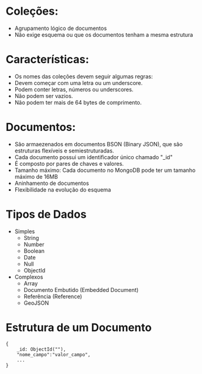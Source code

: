 # Coleções:

* Agrupamento lógico de documentos
* Não exige esquema ou que os documentos tenham a mesma estrutura

# Características:

* Os nomes das coleções devem seguir algumas regras:
* Devem começar com uma letra ou um underscore.
* Podem conter letras, números ou underscores.
* Não podem ser vazios.
* Não podem ter mais de 64 bytes de comprimento.

# Documentos:

* São armaezenados em documentos BSON (Binary JSON),
que são estruturas flexíveis e semiestruturadas.
* Cada documento possui um identificador único chamado "_id"
* É composto por pares de chaves e valores.
* Tamanho máximo: Cada documento no MongoDB pode ter um tamanho máximo de 16MB
* Aninhamento de documentos
* Flexibilidade na evolução do esquema

# Tipos de Dados

- Simples
    * String
    * Number
    * Boolean
    * Date
    * Null
    * ObjectId
- Complexos
    * Array
    * Documento Embutido (Embedded Document)
    * Referência (Reference)
    * GeoJSON

# Estrutura de um Documento

```
{
    _id: ObjectId(""),
    "nome_campo":"valor_campo",
    ...
}
```